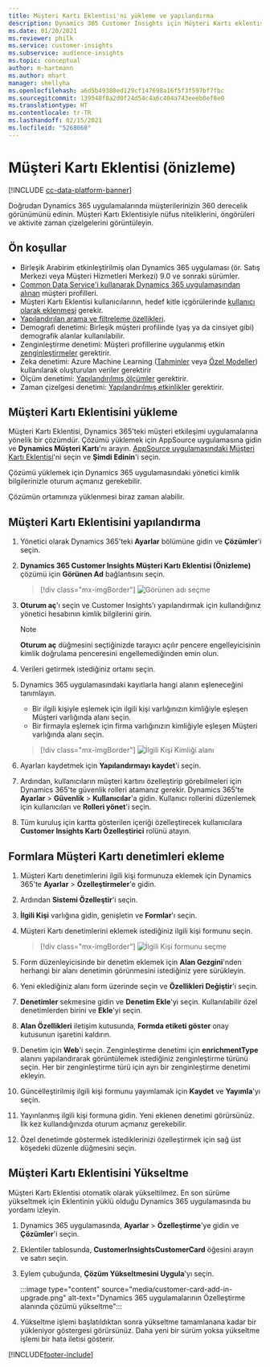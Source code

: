 ```yaml
---
title: Müşteri Kartı Eklentisi'ni yükleme ve yapılandırma
description: Dynamics 365 Customer Insights için Müşteri Kartı eklentisini yükleyin ve yapılandırın.
ms.date: 01/20/2021
ms.reviewer: philk
ms.service: customer-insights
ms.subservice: audience-insights
ms.topic: conceptual
author: m-hartmann
ms.author: mhart
manager: shellyha
ms.openlocfilehash: a6d5b49380ed129cf147698a16f5f3f597bf7fbc
ms.sourcegitcommit: 139548f8a2d0f24d54c4a6c404a743eeeb8ef8e0
ms.translationtype: HT
ms.contentlocale: tr-TR
ms.lasthandoff: 02/15/2021
ms.locfileid: "5268068"
---
```

# <a name="customer-card-add-in-preview"></a>Müşteri Kartı Eklentisi (önizleme)

[!INCLUDE [cc-data-platform-banner](../includes/cc-data-platform-banner.md)]

Doğrudan Dynamics 365 uygulamalarında müşterilerinizin 360 derecelik görünümünü edinin. Müşteri Kartı Eklentisiyle nüfus niteliklerini, öngörüleri ve aktivite zaman çizelgelerini görüntüleyin.

## <a name="prerequisites"></a>Ön koşullar

- Birleşik Arabirim etkinleştirilmiş olan Dynamics 365 uygulaması (ör. Satış Merkezi veya Müşteri Hizmetleri Merkezi) 9.0 ve sonraki sürümler.
- [Common Data Service'i kullanarak Dynamics 365 uygulamasından alınan](connect-power-query.md) müşteri profilleri.
- Müşteri Kartı Eklentisi kullanıcılarının, hedef kitle içgörülerinde [kullanıcı olarak eklenmesi](permissions.md) gerekir.
- [Yapılandırılan arama ve filtreleme özellikleri](search-filter-index.md).
- Demografi denetimi: Birleşik müşteri profilinde (yaş ya da cinsiyet gibi) demografik alanlar kullanılabilir.
- Zenginleştirme denetimi: Müşteri profillerine uygulanmış etkin [zenginleştirmeler](enrichment-hub.md) gerektirir.
- Zeka denetimi: Azure Machine Learning ([Tahminler](predictions.md) veya [Özel Modeller](custom-models.md)) kullanılarak oluşturulan veriler gerektirir
- Ölçüm denetimi: [Yapılandırılmış ölçümler](measures.md) gerektirir.
- Zaman çizelgesi denetimi: [Yapılandırılmış etkinlikler](activities.md) gerektirir.

## <a name="install-the-customer-card-add-in"></a>Müşteri Kartı Eklentisini yükleme

Müşteri Kartı Eklentisi, Dynamics 365'teki müşteri etkileşimi uygulamalarına yönelik bir çözümdür. Çözümü yüklemek için AppSource uygulamasına gidin ve **Dynamics Müşteri Kartı**'nı arayın. [AppSource uygulamasındaki Müşteri Kartı Eklentisi](https://appsource.microsoft.com/product/dynamics-365/mscrm.dynamics_365_customer_insights_customer_card_addin?tab=Overview)'ni seçin ve **Şimdi Edinin**'i seçin.

Çözümü yüklemek için Dynamics 365 uygulamasındaki yönetici kimlik bilgilerinizle oturum açmanız gerekebilir.

Çözümün ortamınıza yüklenmesi biraz zaman alabilir.

## <a name="configure-the-customer-card-add-in"></a>Müşteri Kartı Eklentisini yapılandırma

1. Yönetici olarak Dynamics 365'teki **Ayarlar** bölümüne gidin ve **Çözümler**'i seçin.

1. **Dynamics 365 Customer Insights Müşteri Kartı Eklentisi (Önizleme)** çözümü için **Görünen Ad** bağlantısını seçin.

   > [!div class="mx-imgBorder"]
   > ![Görünen adı seçme](media/select-display-name.png "Görünen adı seçme")

1. **Oturum aç**'ı seçin ve Customer Insights'ı yapılandırmak için kullandığınız yönetici hesabının kimlik bilgilerini girin.

   > [!NOTE]
   > **Oturum aç** düğmesini seçtiğinizde tarayıcı açılır pencere engelleyicisinin kimlik doğrulama penceresini engellemediğinden emin olun.

1. Verileri getirmek istediğiniz ortamı seçin.

1. Dynamics 365 uygulamasındaki kayıtlarla hangi alanın eşleneceğini tanımlayın.
   - Bir ilgili kişiyle eşlemek için ilgili kişi varlığınızın kimliğiyle eşleşen Müşteri varlığında alanı seçin.
   - Bir firmayla eşlemek için firma varlığınızın kimliğiyle eşleşen Müşteri varlığında alanı seçin.

   > [!div class="mx-imgBorder"]
   > ![İlgili Kişi Kimliği alanı](media/contact-id-field.png "İlgili Kişi Kimliği alanı")

1. Ayarları kaydetmek için **Yapılandırmayı kaydet**'i seçin.

1. Ardından, kullanıcıların müşteri kartını özelleştirip görebilmeleri için Dynamics 365'te güvenlik rolleri atamanız gerekir. Dynamics 365'te **Ayarlar** > **Güvenlik** > **Kullanıcılar**'a gidin. Kullanıcı rollerini düzenlemek için kullanıcıları ve **Rolleri yönet**'i seçin.

1. Tüm kuruluş için kartta gösterilen içeriği özelleştirecek kullanıcılara **Customer Insights Kartı Özelleştirici** rolünü atayın.

## <a name="add-customer-card-controls-to-forms"></a>Formlara Müşteri Kartı denetimleri ekleme
  
1. Müşteri Kartı denetimlerini ilgili kişi formunuza eklemek için Dynamics 365'te **Ayarlar** > **Özelleştirmeler**'e gidin.

1. Ardından **Sistemi Özelleştir**'i seçin.

1. **İlgili Kişi** varlığına gidin, genişletin ve **Formlar**'ı seçin.

1. Müşteri Kartı denetimlerini eklemek istediğiniz ilgili kişi formunu seçin.

    > [!div class="mx-imgBorder"]
    > ![İlgili Kişi formunu seçme](media/contact-active-forms.png "İlgili Kişi formunu seçme")

1. Form düzenleyicisinde bir denetim eklemek için **Alan Gezgini**'nden herhangi bir alanı denetimin görünmesini istediğiniz yere sürükleyin.

1. Yeni eklediğiniz alanı form üzerinde seçin ve **Özellikleri Değiştir**'i seçin.

1. **Denetimler** sekmesine gidin ve **Denetim Ekle**'yi seçin. Kullanılabilir özel denetimlerden birini ve **Ekle**'yi seçin.

1. **Alan Özellikleri** iletişim kutusunda, **Formda etiketi göster** onay kutusunun işaretini kaldırın.

1. Denetim için **Web**'i seçin. Zenginleştirme denetimi için **enrichmentType** alanını yapılandırarak görüntülemek istediğiniz zenginleştirme türünü seçin. Her bir zenginleştirme türü için ayrı bir zenginleştirme denetimi ekleyin.

1. Güncelleştirilmiş ilgili kişi formunu yayımlamak için **Kaydet** ve **Yayımla**'yı seçin.

1. Yayınlanmış ilgili kişi formuna gidin. Yeni eklenen denetimi görürsünüz. İlk kez kullandığınızda oturum açmanız gerekebilir.

1. Özel denetimde göstermek istediklerinizi özelleştirmek için sağ üst köşedeki düzenle düğmesini seçin.

## <a name="upgrade-customer-card-add-in"></a>Müşteri Kartı Eklentisini Yükseltme
Müşteri Kartı Eklentisi otomatik olarak yükseltilmez. En son sürüme yükseltmek için Eklentinin yüklü olduğu Dynamics 365 uygulamasında bu yordamı izleyin.

1. Dynamics 365 uygulamasında, **Ayarlar** > **Özelleştirme**'ye gidin ve **Çözümler**'i seçin.

1. Eklentiler tablosunda, **CustomerInsightsCustomerCard** öğesini arayın ve satırı seçin.

1. Eylem çubuğunda, **Çözüm Yükseltmesini Uygula**'yı seçin.

   :::image type="content" source="media/customer-card-add-in-upgrade.png" alt-text="Dynamics 365 uygulamalarının Özelleştirme alanında çözümü yükseltme":::

1. Yükseltme işlemi başlatıldıktan sonra yükseltme tamamlanana kadar bir yükleniyor göstergesi görürsünüz. Daha yeni bir sürüm yoksa yükseltme işlemi bir hata iletisi gösterir.


[!INCLUDE[footer-include](../includes/footer-banner.md)]